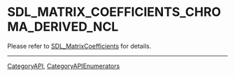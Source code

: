 # SDL_MATRIX_COEFFICIENTS_CHROMA_DERIVED_NCL

Please refer to [SDL_MatrixCoefficients](SDL_MatrixCoefficients) for details.

----
[CategoryAPI](CategoryAPI), [CategoryAPIEnumerators](CategoryAPIEnumerators)

